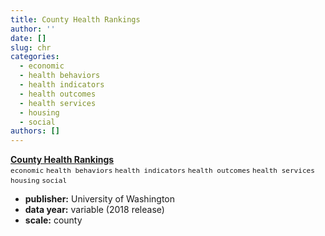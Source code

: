 ```yaml
---
title: County Health Rankings
author: ''
date: []
slug: chr
categories:
  - economic
  - health behaviors
  - health indicators
  - health outcomes
  - health services
  - housing
  - social
authors: []
---
```


[**County Health Rankings**](http://www.countyhealthrankings.org/explore-health-rankings/rankings-data-documentation)  
<font size="2">`economic` `health behaviors` `health indicators` `health outcomes` `health services` `housing` `social`</font> 

* **publisher:** University of Washington
* **data year:** variable (2018 release)
* **scale:** county